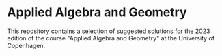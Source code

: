 # Applied Algebra and Geometry 
This repository contains a selection of suggested solutions for the 2023 edition of the course "Applied Algebra and Geometry" at the University of Copenhagen.
